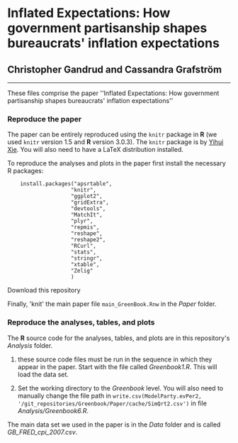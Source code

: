 # Inflated Expectations: How government partisanship shapes bureaucrats' inflation expectations

## Christopher Gandrud and Cassandra Grafström 

---

These files comprise the paper ''Inflated Expectations: How government partisanship shapes bureaucrats' inflation expectations''

### Reproduce the paper

The paper can be entirely reproduced using the `knitr` package in **R** (we used `knitr` version 1.5 and **R** version 3.0.3). The `knitr` package is by [Yihui Xie](http://yihui.name/). You will also need to have a LaTeX distribution installed.

To reproduce the analyses and plots in the paper first install the necessary R packages:

```{S}
    install.packages("apsrtable",
                    "knitr", 
                    "ggplot2", 
                    "gridExtra",
                    "devtools", 
                    "MatchIt", 
                    "plyr",
                    "repmis",
                    "reshape", 
                    "reshape2", 
                    "RCurl",
                    "stats", 
                    "stringr",
                    "xtable", 
                    "Zelig"
                    )
```
              
Download this repository

Finally, 'knit' the main paper file `main_GreenBook.Rnw` in the *Paper* folder.

### Reproduce the analyses, tables, and plots

The **R** source code for the analyses, tables, and plots are in this repository's *Analysis* folder. 

1. these source code files must be run in the sequence in which they appear in the paper. Start with the file called *Greenbook1.R*. This will load the data set.

2. Set the working directory to the *Greenbook* level. You will also need to manually change the file path in `write.csv(ModelParty.evPer2, '/git_repositories/Greenbook/Paper/cache/SimQrt2.csv')` in file *Analysis/Greenbook6.R*.

The main data set we used in the paper is in the *Data* folder and is called *GB_FRED_cpi_2007.csv*.

